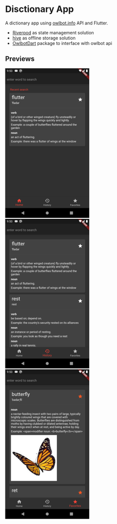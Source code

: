 # Disctionary App

A dictionary app using [owlbot.info](https://owlbot.info) API and Flutter. 

- [Riverpod](https://riverpod.dev) as state management solution
- [hive](https://hivedb.dev) as offline storage solution
- [OwlbotDart](https://pub.dev/packages/owlbot_dart) package to interface with owlbot api

## Previews
<img src="screenshots/1.png" height="480px" /> <img src="screenshots/2.png" height="480px" /> <img src="screenshots/3.png" height="480px" /> 